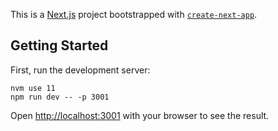 This is a [Next.js](https://nextjs.org/) project bootstrapped with [`create-next-app`](https://github.com/vercel/next.js/tree/canary/packages/create-next-app).

## Getting Started

First, run the development server:

```
nvm use 11
npm run dev -- -p 3001
```

Open [http://localhost:3001](http://localhost:3001) with your browser to see the result.
